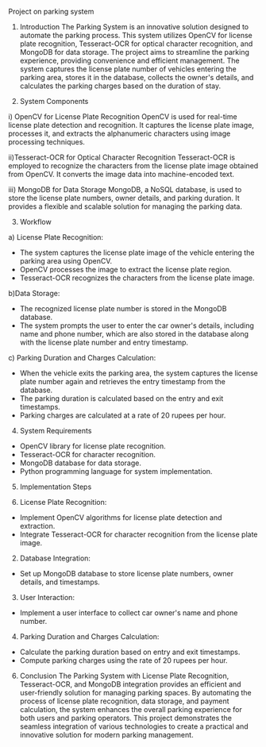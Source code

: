 Project on parking system

1. Introduction
  The  Parking System is an innovative solution designed to automate the parking process. This system utilizes OpenCV for license plate recognition, Tesseract-OCR for optical character recognition, and MongoDB for data storage. The project aims to streamline the parking experience, providing convenience and efficient management. The system captures the license plate number of vehicles entering the parking area, stores it in the database, collects the owner's details, and calculates the parking charges based on the duration of stay.


2. System Components

  i) OpenCV for License Plate Recognition
    OpenCV is used for real-time license plate detection and recognition. It captures the license plate image, processes it, and extracts the alphanumeric characters using image processing techniques.

  ii)Tesseract-OCR for Optical Character Recognition
    Tesseract-OCR is employed to recognize the characters from the license plate image obtained from OpenCV. It converts the image data into machine-encoded text.
  
  iii) MongoDB for Data Storage
    MongoDB, a NoSQL database, is used to store the license plate numbers, owner details, and parking duration. It provides a flexible and scalable solution for managing the parking data.
 
 
 3. Workflow

  a) License Plate Recognition:
   - The system captures the license plate image of the vehicle entering the parking area using OpenCV.
   - OpenCV processes the image to extract the license plate region.
   - Tesseract-OCR recognizes the characters from the license plate image.

  b)Data Storage:
   - The recognized license plate number is stored in the MongoDB database.
   - The system prompts the user to enter the car owner's details, including name and phone number, which are also stored in the database along with the license plate number and entry timestamp.

  c) Parking Duration and Charges Calculation:
   - When the vehicle exits the parking area, the system captures the license plate number again and retrieves the entry timestamp from the database.
   - The parking duration is calculated based on the entry and exit timestamps.
   - Parking charges are calculated at a rate of 20 rupees per hour.


4. System Requirements

- OpenCV library for license plate recognition.
- Tesseract-OCR for character recognition.
- MongoDB database for data storage.
- Python programming language for system implementation.


5. Implementation Steps

  1. License Plate Recognition:
   - Implement OpenCV algorithms for license plate detection and extraction.
   - Integrate Tesseract-OCR for character recognition from the license plate image.

  2. Database Integration:
   - Set up MongoDB database to store license plate numbers, owner details, and timestamps.

  3. User Interaction:
   - Implement a user interface to collect car owner's name and phone number.

  4. Parking Duration and Charges Calculation:
   - Calculate the parking duration based on entry and exit timestamps.
   - Compute parking charges using the rate of 20 rupees per hour.


6. Conclusion
    The  Parking System with License Plate Recognition, Tesseract-OCR, and MongoDB integration provides an efficient and user-friendly solution for managing parking spaces. By automating the process of license plate recognition, data storage, and payment calculation, the system enhances the overall parking experience for both users and parking operators. This project demonstrates the seamless integration of various technologies to create a practical and innovative solution for modern parking management.

